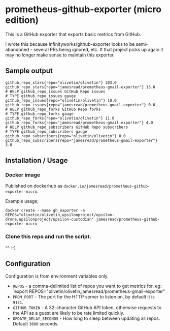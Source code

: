 # prometheus-github-exporter (micro edition)

This is a GitHub exporter that exports basic metrics from GitHub.

I wrote this because infinityworks/github-exporter looks to be semi-abandoned - several PRs being ignored, etc. If that project picks up again it may no longer make sense to maintain this exporter. 


## Sample output

```
github_repo_stars{repo="olivetin/olivetin"} 303.0
github_repo_stars{repo="jamesread/prometheus-gmail-exporter"} 13.0
# HELP github_repo_issues GitHub Repo issues
# TYPE github_repo_issues gauge
github_repo_issues{repo="olivetin/olivetin"} 10.0
github_repo_issues{repo="jamesread/prometheus-gmail-exporter"} 0.0
# HELP github_repo_forks GitHub Repo forks
# TYPE github_repo_forks gauge
github_repo_forks{repo="olivetin/olivetin"} 11.0
github_repo_forks{repo="jamesread/prometheus-gmail-exporter"} 4.0
# HELP github_repo_subscribers GitHub Repo subscribers
# TYPE github_repo_subscribers gauge
github_repo_subscribers{repo="olivetin/olivetin"} 8.0
github_repo_subscribers{repo="jamesread/prometheus-gmail-exporter"} 3.0
```

## Installation / Usage 

### Docker image

Published on dockerhub as `docker.io/jamesread/prometheus-github-exporter-micro`.

Example usage;

```
docker create --name gh_exporter -e REPOS="olivetin/olivetin,upsilonproject/upsilon-drone,upsilonproject/upsilon-custodian" jamesread/prometheus-github-exporter-micro 
```


### Clone this repo and run the script.

^^ :-) 

## Configuration

Configuration is from environment variables only.

* `REPOS` - a comma-delimited list of repos you want to get metrics for. eg: `export REPOS="olivetin/olivetin,jamesread/prometheus-gmail-exporter"
* `PROM_PORT` - The port for the HTTP server to listen on, by default it is `9171`. 
* `GITHUB_TOKEN` - A 32-character GitHub API token, otherwise requests to the API as a guest are likely to be rate limited quickly.
* `UPDATE_DELAY_SECONDS` - How long to sleep between updating all repos. Default `3600` seconds.  

